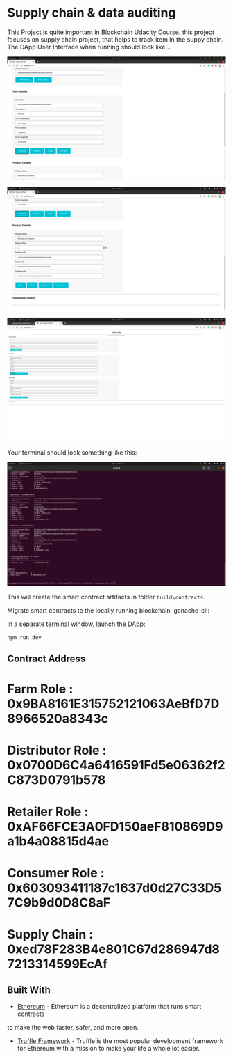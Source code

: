 # Supply chain & data auditing

This Project is quite important in Blockchain Udacity Course. this project focuses on supply chain project, that helps to track item in the suppy chain.
The DApp User Interface when running should look like...

![truffle test](images/Farm_Details.png)

![truffle test](images/Product_Details.png)

![truffle test](images/UI.png)


Your terminal should look something like this:

![truffle test](images/truffle_compile.png)

This will create the smart contract artifacts in folder ```build\contracts```.

Migrate smart contracts to the locally running blockchain, ganache-cli:




In a separate terminal window, launch the DApp:

```
npm run dev
```
## Contract Address

# Farm Role : 0x9BA8161E315752121063AeBfD7D8966520a8343c
# Distributor Role : 0x0700D6C4a6416591Fd5e06362f2C873D0791b578
# Retailer Role : 0xAF66FCE3A0FD150aeF810869D9a1b4a08815d4ae
# Consumer Role : 0x603093411187c1637d0d27C33D57C9b9d0D8C8aF
# Supply Chain : 0xed78F283B4e801C67d286947d87213314599EcAf

## Built With

* [Ethereum](https://www.ethereum.org/) - Ethereum is a decentralized platform that runs smart contracts

to make the web faster, safer, and more open.
* [Truffle Framework](http://truffleframework.com/) - Truffle is the most popular development framework for Ethereum with a mission to make your life a whole lot easier.


